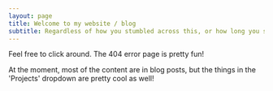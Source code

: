 ```yaml
---
layout: page
title: Welcome to my website / blog
subtitle: Regardless of how you stumbled across this, or how long you spend here, I'm glad you joined me
---
```


Feel free to click around. The 404 error page is pretty fun!

At the moment, most of the content are in blog posts, but the things in the 'Projects' dropdown are pretty cool as well!